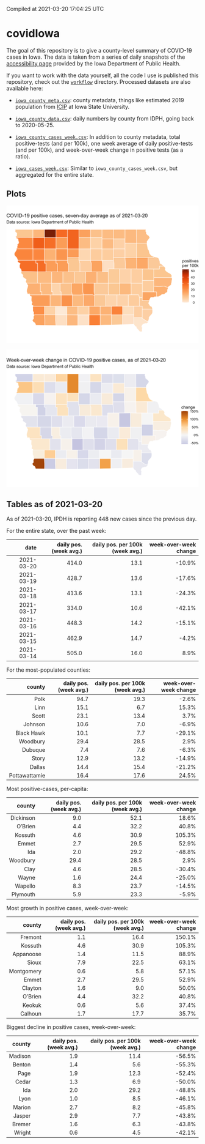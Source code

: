 Compiled at 2021-03-20 17:04:25 UTC

<!-- README.md is generated from README.Rmd. Please edit that file -->

# covidIowa

<!-- badges: start -->

<!-- badges: end -->

The goal of this repository is to give a county-level summary of
COVID-19 cases in Iowa. The data is taken from a series of daily
snapshots of the [accessibility
page](https://coronavirus.iowa.gov/pages/access) provided by the Iowa
Department of Public Health.

If you want to work with the data yourself, all the code I use is
published this repository, check out the [`workflow`](workflow)
directory. Processed datasets are also available here:

  - [`iowa_county_meta.csv`](https://raw.githubusercontent.com/ijlyttle/covidIowa/master/workflow/data/99-publish/iowa_county_meta.csv):
    county metadata, things like estimated 2019 population from
    [ICIP](https://www.icip.iastate.edu/tables/population/counties-estimates)
    at Iowa State University.

  - [`iowa_county_data.csv`](https://raw.githubusercontent.com/ijlyttle/covidIowa/master/workflow/data/99-publish/iowa_county_data.csv):
    daily numbers by county from IDPH, going back to 2020-05-25.

  - [`iowa_county_cases_week.csv`](https://raw.githubusercontent.com/ijlyttle/covidIowa/master/workflow/data/99-publish/iowa_county_data.csv):
    In addition to county metadata, total positive-tests (and per 100k),
    one week average of daily positive-tests (and per 100k), and
    week-over-week change in positive tests (as a ratio).

  - [`iowa_cases_week.csv`](https://raw.githubusercontent.com/ijlyttle/covidIowa/master/workflow/data/99-publish/iowa_cases_week.csv):
    Similar to `iowa_county_cases_week.csv`, but aggregated for the
    entire state.

## Plots

![](workflow/data/99-publish/iowa_cases.png)

![](workflow/data/99-publish/iowa_change.png)

## Tables as of 2021-03-20

As of 2021-03-20, IPDH is reporting 448 new cases since the previous
day.

For the entire state, over the past week:

|       date | daily pos. (week avg.) | daily pos. per 100k (week avg.) | week-over-week change |
| ---------: | ---------------------: | ------------------------------: | --------------------: |
| 2021-03-20 |                  414.0 |                            13.1 |               \-10.9% |
| 2021-03-19 |                  428.7 |                            13.6 |               \-17.6% |
| 2021-03-18 |                  413.6 |                            13.1 |               \-24.3% |
| 2021-03-17 |                  334.0 |                            10.6 |               \-42.1% |
| 2021-03-16 |                  448.3 |                            14.2 |               \-15.1% |
| 2021-03-15 |                  462.9 |                            14.7 |                \-4.2% |
| 2021-03-14 |                  505.0 |                            16.0 |                  8.9% |

For the most-populated counties:

|        county | daily pos. (week avg.) | daily pos. per 100k (week avg.) | week-over-week change |
| ------------: | ---------------------: | ------------------------------: | --------------------: |
|          Polk |                   94.7 |                            19.3 |                \-2.6% |
|          Linn |                   15.1 |                             6.7 |                 15.3% |
|         Scott |                   23.1 |                            13.4 |                  3.7% |
|       Johnson |                   10.6 |                             7.0 |                \-6.9% |
|    Black Hawk |                   10.1 |                             7.7 |               \-29.1% |
|      Woodbury |                   29.4 |                            28.5 |                  2.9% |
|       Dubuque |                    7.4 |                             7.6 |                \-6.3% |
|         Story |                   12.9 |                            13.2 |               \-14.9% |
|        Dallas |                   14.4 |                            15.4 |               \-21.2% |
| Pottawattamie |                   16.4 |                            17.6 |                 24.5% |

Most positive-cases, per-capita:

|    county | daily pos. (week avg.) | daily pos. per 100k (week avg.) | week-over-week change |
| --------: | ---------------------: | ------------------------------: | --------------------: |
| Dickinson |                    9.0 |                            52.1 |                 18.6% |
|   O’Brien |                    4.4 |                            32.2 |                 40.8% |
|   Kossuth |                    4.6 |                            30.9 |                105.3% |
|     Emmet |                    2.7 |                            29.5 |                 52.9% |
|       Ida |                    2.0 |                            29.2 |               \-48.8% |
|  Woodbury |                   29.4 |                            28.5 |                  2.9% |
|      Clay |                    4.6 |                            28.5 |               \-30.4% |
|     Wayne |                    1.6 |                            24.4 |               \-25.0% |
|   Wapello |                    8.3 |                            23.7 |               \-14.5% |
|  Plymouth |                    5.9 |                            23.3 |                \-5.9% |

Most growth in positive cases, week-over-week:

|     county | daily pos. (week avg.) | daily pos. per 100k (week avg.) | week-over-week change |
| ---------: | ---------------------: | ------------------------------: | --------------------: |
|    Fremont |                    1.1 |                            16.4 |                150.1% |
|    Kossuth |                    4.6 |                            30.9 |                105.3% |
|  Appanoose |                    1.4 |                            11.5 |                 88.9% |
|      Sioux |                    7.9 |                            22.5 |                 63.1% |
| Montgomery |                    0.6 |                             5.8 |                 57.1% |
|      Emmet |                    2.7 |                            29.5 |                 52.9% |
|    Clayton |                    1.6 |                             9.0 |                 50.0% |
|    O’Brien |                    4.4 |                            32.2 |                 40.8% |
|     Keokuk |                    0.6 |                             5.6 |                 37.4% |
|    Calhoun |                    1.7 |                            17.7 |                 35.7% |

Biggest decline in positive cases, week-over-week:

|  county | daily pos. (week avg.) | daily pos. per 100k (week avg.) | week-over-week change |
| ------: | ---------------------: | ------------------------------: | --------------------: |
| Madison |                    1.9 |                            11.4 |               \-56.5% |
|  Benton |                    1.4 |                             5.6 |               \-55.3% |
|    Page |                    1.9 |                            12.3 |               \-52.4% |
|   Cedar |                    1.3 |                             6.9 |               \-50.0% |
|     Ida |                    2.0 |                            29.2 |               \-48.8% |
|    Lyon |                    1.0 |                             8.5 |               \-46.1% |
|  Marion |                    2.7 |                             8.2 |               \-45.8% |
|  Jasper |                    2.9 |                             7.7 |               \-43.8% |
|  Bremer |                    1.6 |                             6.3 |               \-43.8% |
|  Wright |                    0.6 |                             4.5 |               \-42.1% |
